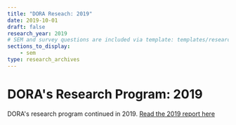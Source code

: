 ```yaml
---
title: "DORA Reseach: 2019"
date: 2019-10-01
draft: false
research_year: 2019
# SEM and survey questions are included via template: templates/research_archives/single.html, if specified in front matter. The data for survey questions can be found at data/survey_questions.json
sections_to_display:
    - sem
type: research_archives
---
```


# DORA's Research Program: 2019
DORA's research program continued in 2019. [Read the 2019 report here](/publications/pdf/state-of-devops-2019.pdf)
